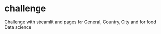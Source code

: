 # challenge
Challenge with streamlit and pages for General, Country, City and for food Data science
